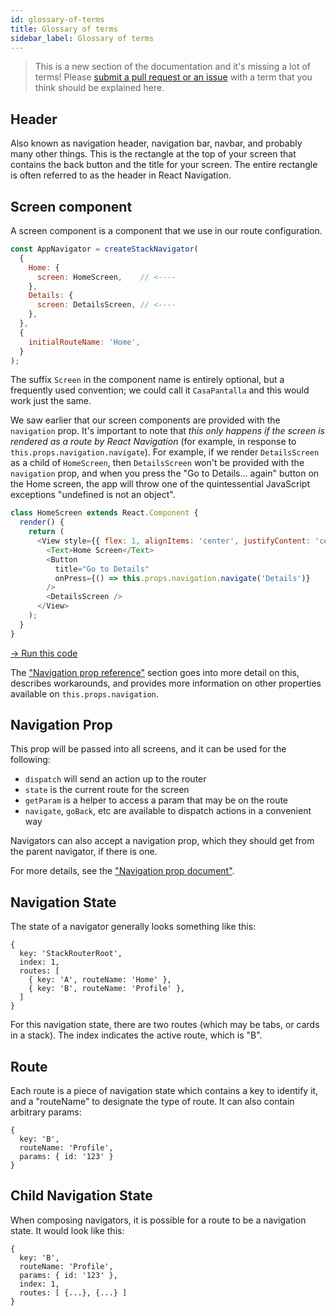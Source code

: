 ```yaml
---
id: glossary-of-terms
title: Glossary of terms
sidebar_label: Glossary of terms
---
```


> This is a new section of the documentation and it's missing a lot of terms! Please [submit a pull request or an issue](https://github.com/react-navigation/website) with a term that you think should be explained here.

## Header

Also known as navigation header, navigation bar, navbar, and probably many other things. This is the rectangle at the top of your screen that contains the back button and the title for your screen. The entire rectangle is often referred to as the header in React Navigation.

## Screen component

A screen component is a component that we use in our route configuration.

```js
const AppNavigator = createStackNavigator(
  {
    Home: {
      screen: HomeScreen,    // <----
    },
    Details: {
      screen: DetailsScreen, // <----
    },
  },
  {
    initialRouteName: 'Home',
  }
);
```

The suffix `Screen` in the component name is entirely optional, but a frequently used convention; we could call it `CasaPantalla` and this would work just the same.

We saw earlier that our screen components are provided with the `navigation` prop. It's important to note that *this only happens if the screen is rendered as a route by React Navigation* (for example, in response to `this.props.navigation.navigate`). For example, if we render `DetailsScreen` as a child of `HomeScreen`, then `DetailsScreen` won't be provided with the `navigation` prop, and when you press the "Go to Details... again" button on the Home screen, the app will throw one of the quintessential JavaScript exceptions "undefined is not an object".

```js
class HomeScreen extends React.Component {
  render() {
    return (
      <View style={{ flex: 1, alignItems: 'center', justifyContent: 'center' }}>
        <Text>Home Screen</Text>
        <Button
          title="Go to Details"
          onPress={() => this.props.navigation.navigate('Details')}
        />
        <DetailsScreen />
      </View>
    );
  }
}
```

<a href="https://snack.expo.io/@react-navigation/screen-components" target="blank" class="run-code-button">&rarr; Run this code</a>

The ["Navigation prop reference"](navigation-prop.md) section goes into more detail on this, describes workarounds, and provides more information on other properties available on `this.props.navigation`.

## Navigation Prop

This prop will be passed into all screens, and it can be used for the following:

- `dispatch` will send an action up to the router
- `state` is the current route for the screen
- `getParam` is a helper to access a param that may be on the route
- `navigate`, `goBack`, etc are available to dispatch actions in a convenient way

Navigators can also accept a navigation prop, which they should get from the parent navigator, if there is one.

For more details, see the ["Navigation prop document"](navigation-prop.md).

## Navigation State

The state of a navigator generally looks something like this:

```
{
  key: 'StackRouterRoot',
  index: 1,
  routes: [
    { key: 'A', routeName: 'Home' },
    { key: 'B', routeName: 'Profile' },
  ]
}
```

For this navigation state, there are two routes (which may be tabs, or cards in a stack). The index indicates the active route, which is "B".

## Route

Each route is a piece of navigation state which contains a key to identify it, and a "routeName" to designate the type of route. It can also contain arbitrary params:

```
{
  key: 'B',
  routeName: 'Profile',
  params: { id: '123' }
}
```

## Child Navigation State

When composing navigators, it is possible for a route to be a navigation state. It would look like this:

```
{
  key: 'B',
  routeName: 'Profile',
  params: { id: '123' },
  index: 1,
  routes: [ {...}, {...} ]
}
```

